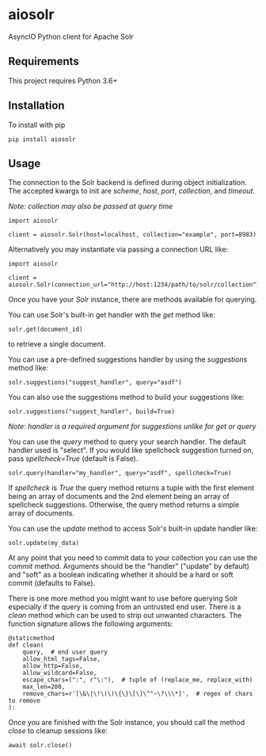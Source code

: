 # aiosolr

AsyncIO Python client for Apache Solr

## Requirements

This project requires Python 3.6+

## Installation

To install with pip

    pip install aiosolr

## Usage

The connection to the Solr backend is defined during object initialization. The accepted kwargs
to init are *scheme*, *host*, *port*, *collection*, and *timeout*.

*Note: collection may also be passed at query time*

    import aiosolr

    client = aiosolr.Solr(host=localhost, collection="example", port=8983)

Alternatively you may instantiate via passing a connection URL like:

    import aiosolr

    client = aiosolr.Solr(connection_url="http://host:1234/path/to/solr/collection")

Once you have your *Solr* instance, there are methods available for querying.

You can use Solr's built-in get handler with the *get* method like:

    solr.get(document_id)

to retrieve a single document.

You can use a pre-defined suggestions handler by using the *suggestions* method like:

    solr.suggestions("suggest_handler", query="asdf")

You can also use the suggestions method to build your suggestions like:

    solr.suggestions("suggest_handler", build=True)

*Note: handler is a required argument for suggestions unlike for get or query*

You can use the *query* method to query your search handler. The default handler used is "select".
If you would like spellcheck suggestion turned on, pass *spellcheck=True* (default is False).

    solr.query(handler="my_handler", query="asdf", spellcheck=True)

If *spellcheck* is *True* the query method returns a tuple with the first element being
an array of documents and the 2nd element being an array of spellcheck suggestions.
Otherwise, the query method returns a simple array of documents.

You can use the *update* method to access Solr's built-in update handler like:

    solr.update(my_data)

At any point that you need to commit data to your collection you can use the *commit* method.
Arguments should be the "handler" ("update" by default) and "soft" as a boolean indicating
whether it should be a hard or soft commit (defaults to False).

There is one more method you might want to use before querying Solr especially
if the query is coming from an untrusted end user. There is a *clean* method which can be
used to strip out unwanted characters. The function signature allows the following arguments:

    @staticmethod
    def clean(
        query,  # end user query
        allow_html_tags=False,
        allow_http=False,
        allow_wildcard=False,
        escape_chars=(":", r"\:"),  # tuple of (replace_me, replace_with)
        max_len=200,
        remove_chars=r'[\&\|\!\(\)\{\}\[\]\^"~\?\\\*]',  # regex of chars to remove
    ):

Once you are finished with the Solr instance, you should call the method *close* to cleanup
sessions like:

    await solr.close()
